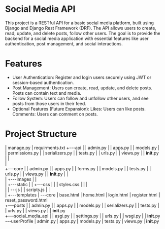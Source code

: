 
# Social Media API


This project is a RESTful API for a basic social media platform, built using Django and Django Rest Framework (DRF). The API allows users to create, read, update, and delete posts, follow other users. The goal is to provide the backend for a social media application with essential features like user authentication, post management, and social interactions.

# Features

* User Authentication: Register and login users securely using JWT or session-based authentication.
* Post Management: Users can create, read, update, and delete posts. Posts can contain text and media.
* Follow System: Users can follow and unfollow other users, and see posts from those users in their feed.
* Optional Features (Future Expansion):
Likes: Users can like posts.
Comments: Users can comment on posts.

# Project Structure
|   manage.py
|   requirments.txt
+---api
|   |   admin.py
|   |   apps.py
|   |   models.py
|   |   permissions.py
|   |   serializers.py
|   |   tests.py
|   |   urls.py
|   |   views.py
|   |   __init__.py
|   |   
|           
+---core
|   |   admin.py
|   |   apps.py
|   |   forms.py
|   |   models.py
|   |   tests.py
|   |   urls.py
|   |   views.py
|   |   __init__.py
|   |   
|   +---images
|   |           
|   +---static
|   |   +---css
|   |   |       styles.css
|   |   |       
|   |   \---js
|   |           scripts.js
|   |           
|   +---templates
|       \---core
|               base.html
|               home.html
|               login.html
|               register.html
|               reset_password.html     
+---posts
|   |   admin.py
|   |   apps.py
|   |   models.py
|   |   serializers.py
|   |   tests.py
|   |   urls.py
|   |   views.py
|   |   __init__.py     
+---social_media_api
|   |   asgi.py
|   |   settings.py
|   |   urls.py
|   |   wsgi.py
|   |   __init__.py    
\---userProfile
    |   admin.py
    |   apps.py
    |   models.py
    |   tests.py
    |   views.py
    |   __init__.py
            
